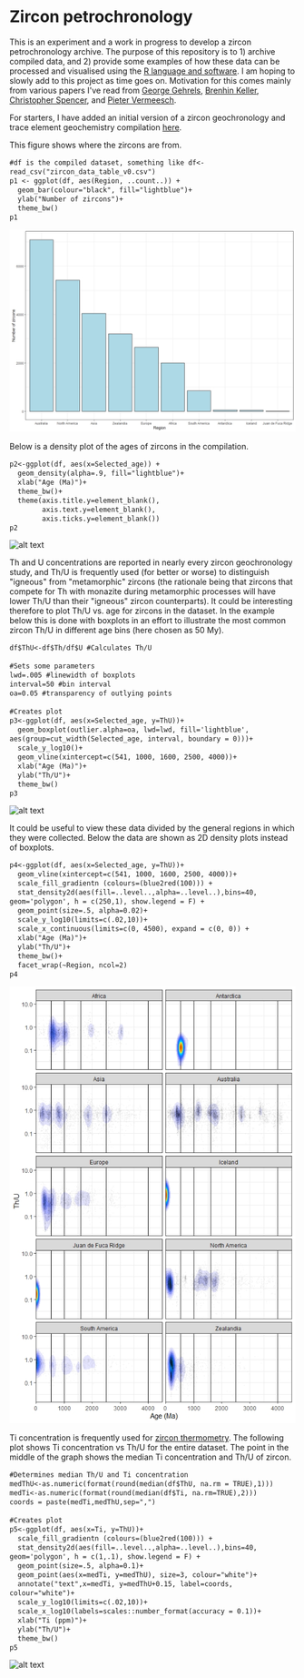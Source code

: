 # Zircon petrochronology
This is an experiment and a work in progress to develop a zircon petrochronology archive. The purpose of this repository is to 1) archive compiled data, and 2) provide some examples of how these data can be processed and visualised using the [R language and software](https://www.r-project.org/). I am hoping to slowly add to this project as time goes on. Motivation for this comes mainly from various papers I've read from [George Gehrels](https://www.geo.arizona.edu/Gehrels), [Brenhin Keller](https://brenhinkeller.github.io/), [Christopher Spencer](http://tectonochemistry.com/about/), and [Pieter Vermeesch](https://www.ucl.ac.uk/earth-sciences/people/academic/prof-pieter-vermeesch).

For starters, I have added an initial version of a zircon geochronology and trace element geochemistry compilation [here](https://github.com/cverdel/zircon_petrochronology/blob/main/zircon_data_table_v0.csv). 

This figure shows where the zircons are from.
```
#df is the compiled dataset, something like df<-read_csv("zircon_data_table_v0.csv")
p1 <- ggplot(df, aes(Region, ..count..)) +
  geom_bar(colour="black", fill="lightblue")+
  ylab("Number of zircons")+
  theme_bw()
p1
```
![alt text][region_plot]

[region_plot]: https://github.com/cverdel/zircon_petrochronology/blob/main/figures/Rplot2.jpeg?raw=true


Below is a density plot of the ages of zircons in the compilation.
```
p2<-ggplot(df, aes(x=Selected_age)) + 
  geom_density(alpha=.9, fill="lightblue")+
  xlab("Age (Ma)")+
  theme_bw()+
  theme(axis.title.y=element_blank(),
        axis.text.y=element_blank(),
        axis.ticks.y=element_blank())
p2
````
![alt text][age_plot]

[age_plot]: https://github.com/cverdel/zircon_petrochronology/blob/main/figures/Rplot_age_density.jpeg?raw=true

Th and U concentrations are reported in nearly every zircon geochronology study, and Th/U is frequently used (for better or worse) to distinguish "igneous" from "metamorphic" zircons (the rationale being that zircons that compete for Th with monazite during metamorphic processes will have lower Th/U than their "igneous" zircon counterparts). It could be interesting therefore to plot Th/U vs. age for zircons in the dataset. In the example below this is done with boxplots in an effort to illustrate the most common zircon Th/U in different age bins (here chosen as 50 My). 
```
df$ThU<-df$Th/df$U #Calculates Th/U

#Sets some parameters
lwd=.005 #linewidth of boxplots
interval=50 #bin interval
oa=0.05 #transparency of outlying points

#Creates plot
p3<-ggplot(df, aes(x=Selected_age, y=ThU))+
  geom_boxplot(outlier.alpha=oa, lwd=lwd, fill='lightblue', aes(group=cut_width(Selected_age, interval, boundary = 0)))+
  scale_y_log10()+
  geom_vline(xintercept=c(541, 1000, 1600, 2500, 4000))+
  xlab("Age (Ma)")+
  ylab("Th/U")+
  theme_bw()
p3
````
![alt text][ThU_plot]

[ThU_plot]: https://github.com/cverdel/zircon_petrochronology/blob/main/figures/Rplot_ThU_boxplot.jpeg?raw=true

It could be useful to view these data divided by the general regions in which they were collected. Below the data are shown as 2D density plots instead of boxplots.
```
p4<-ggplot(df, aes(x=Selected_age, y=ThU))+
  geom_vline(xintercept=c(541, 1000, 1600, 2500, 4000))+
  scale_fill_gradientn (colours=(blue2red(100))) +
  stat_density2d(aes(fill=..level..,alpha=..level..),bins=40, geom='polygon', h = c(250,1), show.legend = F) + 
  geom_point(size=.5, alpha=0.02)+
  scale_y_log10(limits=c(.02,10))+
  scale_x_continuous(limits=c(0, 4500), expand = c(0, 0)) +
  xlab("Age (Ma)")+
  ylab("Th/U")+
  theme_bw()+
  facet_wrap(~Region, ncol=2)
p4
````
![alt text][ThU_faceted_plot]

[ThU_faceted_plot]: https://github.com/cverdel/zircon_petrochronology/blob/main/figures/faceted_ThU.jpeg?raw=true

Ti concentration is frequently used for [zircon thermometry](http://homepages.rpi.edu/home/61/watsoe/yesterday/public_html/research/Watson_etal_CMP06.pdf). The following plot shows Ti concentration vs Th/U for the entire dataset. The point in the middle of the graph shows the median Ti concentration and Th/U of zircon.
```
#Determines median Th/U and Ti concentration
medThU<-as.numeric(format(round(median(df$ThU, na.rm = TRUE),1)))
medTi<-as.numeric(format(round(median(df$Ti, na.rm=TRUE),2)))
coords = paste(medTi,medThU,sep=",")

#Creates plot
p5<-ggplot(df, aes(x=Ti, y=ThU))+
  scale_fill_gradientn (colours=(blue2red(100))) +
  stat_density2d(aes(fill=..level..,alpha=..level..),bins=40, geom='polygon', h = c(1,.1), show.legend = F) + 
  geom_point(size=.5, alpha=0.1)+
  geom_point(aes(x=medTi, y=medThU), size=3, colour="white")+
  annotate("text",x=medTi, y=medThU+0.15, label=coords, colour="white")+
  scale_y_log10(limits=c(.02,10))+
  scale_x_log10(labels=scales::number_format(accuracy = 0.1))+
  xlab("Ti (ppm)")+
  ylab("Th/U")+
  theme_bw()
p5
````
![alt text][ThU_Ti_plot]

[ThU_Ti_plot]: https://github.com/cverdel/zircon_petrochronology/blob/main/figures/ThU_Ti_plot.jpeg?raw=true


